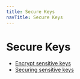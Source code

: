 ```yaml
---
title: Secure Keys
navTitle: Secure Keys
---
```


# Secure Keys

- [Encrypt sensitive keys](encrypt-sensitive-keys.md)
- [Securing sensitive keys](secure-sensitive-keys.md)
